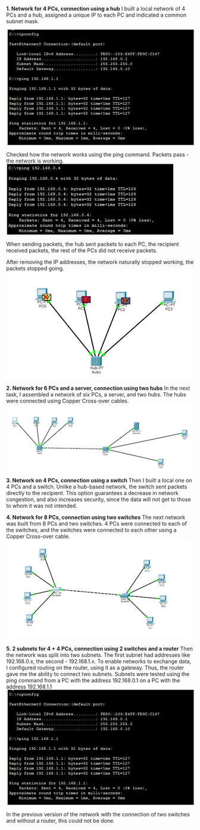 **1. Network for 4 PCs, connection using a hub**
I built a local network of 4 PCs and a hub, assigned a unique IP to each PC and indicated a common subnet mask.

<img src="https://github.com/berkutov-stas/DevOps_online_Kiev_2021Q1/blob/main/m4/task%204.1/2_nets_with_gateway.png">

Checked how the network works using the ping command. Packets pass - the network is working. 
<img src="https://github.com/berkutov-stas/DevOps_online_Kiev_2021Q1/blob/main/m4/task%204.1/ping_4%20PC_net.png">

When sending packets, the hub sent packets to each PC, the recipient received packets, the rest of the PCs did not receive packets.

After removing the IP addresses, the network naturally stopped working, the packets stopped going.
<img src="https://github.com/berkutov-stas/DevOps_online_Kiev_2021Q1/blob/main/m4/task%204.1/ip_deleted.png">

**2. Network for 6 PCs and a server, connection using two hubs**
In the next task, I assembled a network of six PCs, a server, and two hubs. The hubs were connected using Copper Cross-over cables.
<img src="https://github.com/berkutov-stas/DevOps_online_Kiev_2021Q1/blob/main/m4/task%204.1/net_with_server.png">

**3. Network on 4 PCs, connection using a switch**
Then I built a local one on 4 PCs and a switch. Unlike a hub-based network, the switch sent packets directly to the recipient. This option guarantees a decrease in network congestion, and also increases security, since the data will not get to those to whom it was not intended.

**4. Network for 8 PCs, connection using two switches**
The next network was built from 8 PCs and two switches. 4 PCs were connected to each of the switches, and the switches were connected to each other using a Copper Cross-over cable.
<img src="https://github.com/berkutov-stas/DevOps_online_Kiev_2021Q1/blob/main/m4/task%204.1/8_pc_2_switches.png">

**5. 2 subnets for 4 + 4 PCs, connection using 2 switches and a router**
Then the network was split into two subnets. The first subnet had addresses like 192.168.0.x, the second - 192.168.1.x. To enable networks to exchange data, I configured routing on the router, using it as a gateway. Thus, the router gave me the ability to connect two subnets. Subnets were tested using the ping command from a PC with the address 192.168.0.1 on a PC with the address 192.168.1.1
<img src="https://github.com/berkutov-stas/DevOps_online_Kiev_2021Q1/blob/main/m4/task%204.1/2_nets_with_gateway.png">

In the previous version of the network with the connection of two switches and without a router, this could not be done. 
